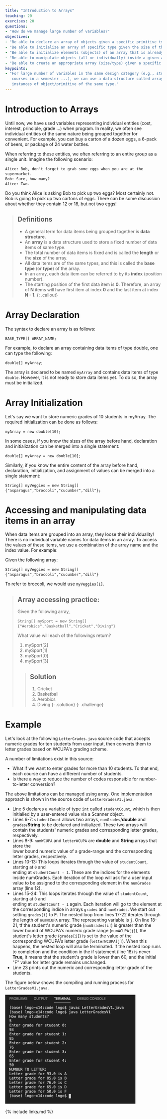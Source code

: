 ```yaml
---
title: "Introduction to Arrays"
teaching: 20
exercises: 20
questions:
- "How do we manage large number of variables?"
objectives:
- "Be able to declare an array of objects given a specific primitive type for these objects."
- "Be able to initialize an array of specific type given the size of the array (how many objects can this array contain)."
- "Be able to initialize elements (objects) of an array that is already initialized." 
- "Be able to manipulate objects (all or individually) inside a given array."
- "Be able to create an appropriate array (size/type) given a specific problem statement."
keypoints:
- "For large number of variables in the same design category (e.g., students in class, 
   courses in a semester ...), we can use a data structure called array to store multiple
   instances of object/primitive of the same type."
---
```


# Introduction to Arrays

Until now, we have used variables representing individual entities (cost, interest, principle, grade ...) when program. In reality, we often see individual entities of the same nature being grouped together for convenient. For example, you can buy a carton of a dozen eggs, a 6-pack of beers, or package of 24 water bottles.

When referring to these entities, we often referring to an entire group as a single unit. Imagine the following scenario:

~~~
Alice: Bob, don't forget to grab some eggs when you are at the supermarket.
Bob: Sure, how many?
Alice: Two.
~~~

Do you think Alice is asking Bob to pick up two eggs? Most certainly not. Bob is going to pick up two cartons of eggs. There can be some discussion about whether they contain 12 or 18, but not two eggs!

> ## Definitions
> - A general term for data items being grouped together is **data structure**. 
> - An **array** is a data structure used to store a fixed number of data items of same type.
> - The total number of data items is fixed and is called the **length** or the **size** of the array.
> - All data items are of the same types, and this is called the **base type** (or **type**) of the array.
> - In an array, each data item can be referred to by its **index** (position number).
> - The starting position of the first data item is **0**. Therefore, an array of **N** items will have first item at index **0** and the last item at index **N - 1**.
{: .callout}

# Array Declaration

The syntax to declare an array is as follows:

```
BASE_TYPE[] ARRAY_NAME;
```

For example, to declare an array containing data items of type double, one can type the following:

```
double[] myArray;
```

The array is declared to be named `myArray` and contains data items of type `double`. However, it is not ready to store data items yet. To do so, the array must be initialized.

# Array Initialization

Let's say we want to store numeric grades of 10 students in myArray. The required initialization can be done as follows:

```
myArray = new double[10];
```

In some cases, if you know the sizes of the array before hand, declaration and initialization can be merged into a single statement:

```
double[] myArray = new double[10];
```

Similarly, if you know the entire content of the array before hand, declaration, initialization, and assignment of values can be merged into a single statement:

```
String[] myVeggies = new String[]{"asparagus","broccoli","cucumber","dill"};
```

# Accessing and manipulating data items in an array

When data items are grouped into an array, they loose their individuality! There is no individual variable names for data items in an array. To access the values of these items, we use a combination of the array name and the index value. For example:

Given the following array: 

```
String[] myVeggies = new String[]{"asparagus","broccoli","cucumber","dill"}
```

To refer to broccoli, we would use `myVeggies[1]`.

> ## Array accessing practice:
> 
> Given the following array, 
> ```
> String[] mySport = new String[]{"Aerobics","Basketball","Cricket","Diving"}
> ```
> What value will each of the followings return?
>
> 1. mySport[2]
> 2. mySport[1]
> 3. mySport[0]
> 4. mySport[3]
>
> > ## Solution
> >  1. Cricket 
> >  2. Basketball 
> >  3. Aerobics 
> >  4. Diving
> {: .solution}
{: .challenge}


# Example

 Let's look at the following `LetterGrades.java` source code that accepts numeric 
 grades for ten students from user input, then converts them to letter grades based on 
 WCUPA's grading scheme. 

<script src="https://gist.github.com/linhbngo/d4dcf56c9d764b7f444e1452fcddc045.js?file=LetterGrades.java"></script>

A number of limitations exist in this source:
- What if we want to enter grades for more than 10 students. To that end, each 
  course can have a different number of students. 
- Is there a way to reduce the number of codes responsible for number-to-letter conversion?

The above limitations can be managed using array. One implementation approach is shown in 
the source code of `LetterGradesV1.java`. 

<script src="https://gist.github.com/linhbngo/d4dcf56c9d764b7f444e1452fcddc045.js?file=LetterGradesV1.java"></script>

- Line 5 declares a variable of type `int` called `studentCount`, which is then initialied
  by a user-entered value via a Scanner object. 
- Lines 6-7: `studentCount` allows two arrays, `numGrades`/**double** and `grades`/**String** 
  to  be declared and initialized. These two arrays will contain the students' numeric grades and corresponding letter grades, respectively. 
- Lines 8-9: `numWCUPA` and `letterWCUPA` are **double** and **String** arrays that store the    
  lower bound numeric value of a grade-range and the corresponding letter grades, respectively. 
- Lines 10-13: This loops iterates through the value of `studentCount`, starting at `0` and  
  ending at `studentCount - 1`. These are the indices for the elements inside numGrades. Each 
  iteration of the loop will ask for a user input value to be assigned to the corresponding 
  element in the `numGrades` array (line 12).
- Lines 15-24: This loops iterates through the value of `studentCount`, starting at `0` and  
  ending at `studentCount - 1` again. Each iteration will go to the element at the corresponding 
  indice in arrays `grades` and `numGrades`. We start out setting `grades[i]` to **F**. The nested loop from lines 17-22 iterates through the length of `numWCUPA` array. The representing variable is `j`. On line 18-21, tf the student's numeric grade (`numGrades[i]`) is greater than the lower bound of WCUPA's numeric grade range (`numWCUPA[j]`), the student's letter grade (`grades[i]`) is set to the value of the corresponding WCUPA's letter grade (`letterWCUPA[j]`). When this happens, the nested loop will also be terminated. If the nested loop runs to 
  completion and the condition in the if statement (line 18) is never **True**, it means that the student's grade is lower than 60, and the initial "F" value for letter grade remains unchanged. 
- Line 23 prints out the numeric and corresponding letter grade of the students. 

The figure below shows the compiling and running process for `LetterGradesV1.java`. 

<img src="../fig/arrays-01/LetterGradesV1.png" alt="Compile and run LetterGradesV1" style="height:350px">

{% include links.md %}

